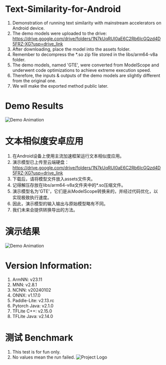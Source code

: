 # Text-Similarity-for-Android
1. Demonstration of running text similarity with mainstream accelerators on Android device. 
2. The demo models were uploaded to the drive: https://drive.google.com/drive/folders/1N7kUqRUI0aE6C2Rb6IcGQzd4D5FRZ-XG?usp=drive_link
3. After downloading, place the model into the assets folder.
4. Remember to decompress the *.so zip file stored in the libs/arm64-v8a folder.
5. The demo models, named 'GTE', were converted from ModelScope and underwent code optimizations to achieve extreme execution speed.
6. Therefore, the inputs & outputs of the demo models are slightly different from the original one.
7. We will make the exported method public later.
# Demo Results
![Demo Animation](https://github.com/DakeQQ/Text-Similarity-for-Android/blob/main/text_en.gif?raw=true)

# 文本相似度安卓应用
1. 在Android设备上使用主流加速框架运行文本相似度应用。
2. 演示模型已上传至云端硬盘：https://drive.google.com/drive/folders/1N7kUqRUI0aE6C2Rb6IcGQzd4D5FRZ-XG?usp=drive_link
3. 下载后，请将模型文件放入assets文件夹。
4. 记得解压存放在libs/arm64-v8a文件夹中的*.so压缩文件。
5. 演示模型名为'GTE'，它们是从ModelScope转换来的，并经过代码优化，以实现极致执行速度。
6. 因此，演示模型的输入输出与原始模型略有不同。
7. 我们未来会提供转换导出的方法。
# 演示结果
![Demo Animation](https://github.com/DakeQQ/Text-Similarity-for-Android/blob/main/text_zh.gif?raw=true)
# Version Information:  
1. ArmNN: v23.11
2. MNN: v2.8.1
3. NCNN: v20240102
4. ONNX: v1.17.0
5. Paddle-Lite: v2.13.rc
6. Pytorch Java: v2.1.0
7. TFLite C++: v2.15.0
8. TFLite Java: v2.14.0
# 测试 Benchmark
1. This test is for fun only.
2. No values mean the run failed.
![Project Logo](https://github.com/DakeQQ/Text-Similarity-for-Android/blob/main/benchmark.png?raw=true)
